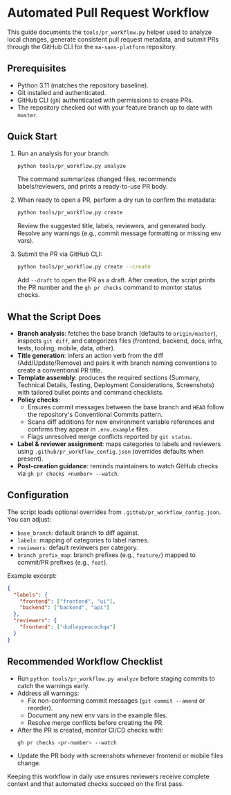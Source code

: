 # Automated Pull Request Workflow

This guide documents the `tools/pr_workflow.py` helper used to analyze local
changes, generate consistent pull request metadata, and submit PRs through the
GitHub CLI for the `ma-saas-platform` repository.

## Prerequisites
- Python 3.11 (matches the repository baseline).
- Git installed and authenticated.
- GitHub CLI (`gh`) authenticated with permissions to create PRs.
- The repository checked out with your feature branch up to date with `master`.

## Quick Start
1. Run an analysis for your branch:
   ```bash
   python tools/pr_workflow.py analyze
   ```
   The command summarizes changed files, recommends labels/reviewers, and prints a
   ready-to-use PR body.

2. When ready to open a PR, perform a dry run to confirm the metadata:
   ```bash
   python tools/pr_workflow.py create
   ```
   Review the suggested title, labels, reviewers, and generated body. Resolve any
   warnings (e.g., commit message formatting or missing env vars).

3. Submit the PR via GitHub CLI:
   ```bash
   python tools/pr_workflow.py create --create
   ```
   Add `--draft` to open the PR as a draft. After creation, the script prints the
   PR number and the `gh pr checks` command to monitor status checks.

## What the Script Does
- **Branch analysis**: fetches the base branch (defaults to `origin/master`),
  inspects `git diff`, and categorizes files (frontend, backend, docs, infra,
  tests, tooling, mobile, data, other).
- **Title generation**: infers an action verb from the diff (Add/Update/Remove)
  and pairs it with branch naming conventions to create a conventional PR title.
- **Template assembly**: produces the required sections (Summary, Technical
  Details, Testing, Deployment Considerations, Screenshots) with tailored bullet
  points and command checklists.
- **Policy checks**:
  - Ensures commit messages between the base branch and `HEAD` follow the
    repository's Conventional Commits pattern.
  - Scans diff additions for new environment variable references and confirms
    they appear in `.env.example` files.
  - Flags unresolved merge conflicts reported by `git status`.
- **Label & reviewer assignment**: maps categories to labels and reviewers using
  `.github/pr_workflow_config.json` (overrides defaults when present).
- **Post-creation guidance**: reminds maintainers to watch GitHub checks via
  `gh pr checks <number> --watch`.

## Configuration
The script loads optional overrides from `.github/pr_workflow_config.json`. You
can adjust:
- `base_branch`: default branch to diff against.
- `labels`: mapping of categories to label names.
- `reviewers`: default reviewers per category.
- `branch_prefix_map`: branch prefixes (e.g., `feature/`) mapped to commit/PR
  prefixes (e.g., `feat`).

Example excerpt:
```json
{
  "labels": {
    "frontend": ["frontend", "ui"],
    "backend": ["backend", "api"]
  },
  "reviewers": {
    "frontend": ["dudleypeacockqa"]
  }
}
```

## Recommended Workflow Checklist
- Run `python tools/pr_workflow.py analyze` before staging commits to catch the
  warnings early.
- Address all warnings:
  - Fix non-conforming commit messages (`git commit --amend` or reorder).
  - Document any new env vars in the example files.
  - Resolve merge conflicts before creating the PR.
- After the PR is created, monitor CI/CD checks with:
  ```bash
  gh pr checks <pr-number> --watch
  ```
- Update the PR body with screenshots whenever frontend or mobile files change.

Keeping this workflow in daily use ensures reviewers receive complete context
and that automated checks succeed on the first pass.
